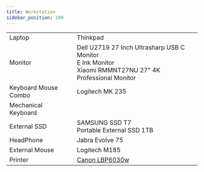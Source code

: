 ```yaml
---
title: Workstation
sidebar_position: 100
---
```



|                      |                                                                                                                              |
|----------------------|------------------------------------------------------------------------------------------------------------------------------|
| Laptop               | Thinkpad                                                                                                                     |
| Monitor              | Dell U2719 27 Inch Ultrasharp USB C Monitor<br/>E Ink Monitor<br/>Xiaomi RMMNT27NU 27" 4K Professional Monitor               |
| Keyboard Mouse Combo | Logitech MK 235                                                                                                              |
| Mechanical Keyboard  |                                                                                                                              |
| External SSD         | SAMSUNG SSD T7<br/>Portable External SSD 1TB                                                                                 |
| HeadPhone            | Jabra Evolve 75                                                                                                              |
| External Mouse       | Logitech M185                                                                                                                |
| Printer              | [Canon LBP6030w](https://app.gitbook.com/o/8Kktie9hBDzj3Wl7A8hN/s/BntaNw7NCfNT2yHvKnYP/workstation/hardware/canon-lbp6030w)  |

